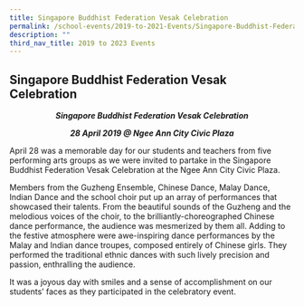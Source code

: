 ```yaml
---
title: Singapore Buddhist Federation Vesak Celebration
permalink: /school-events/2019-to-2021-Events/Singapore-Buddhist-Federation-Vesak-Celebration/
description: ""
third_nav_title: 2019 to 2023 Events
---
```

## Singapore Buddhist Federation Vesak Celebration

_**<center>Singapore Buddhist Federation Vesak Celebration</center>**_

_**<center>28 April 2019 @ Ngee Ann City Civic Plaza</center>**_

April 28 was a memorable day for our students and teachers from five performing arts groups as we were invited to partake in the Singapore Buddhist Federation Vesak Celebration at the Ngee Ann City Civic Plaza.

Members from the Guzheng Ensemble, Chinese Dance, Malay Dance, Indian Dance and the school choir put up an array of performances that showcased their talents. From the beautiful sounds of the Guzheng and the melodious voices of the choir, to the brilliantly-choreographed Chinese dance performance, the audience was mesmerized by them all. Adding to the festive atmosphere were awe-inspiring dance performances by the Malay and Indian dance troupes, composed entirely of Chinese girls. They performed the traditional ethnic dances with such lively precision and passion, enthralling the audience.

It was a joyous day with smiles and a sense of accomplishment on our students’ faces as they participated in the celebratory event.